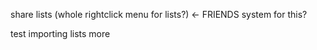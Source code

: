 share lists (whole rightclick menu for lists?) <- FRIENDS system for this?

test importing lists more